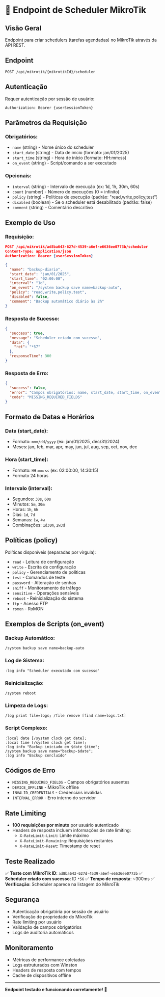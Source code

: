 # 📅 Endpoint de Scheduler MikroTik

## Visão Geral

Endpoint para criar schedulers (tarefas agendadas) no MikroTik através da API REST.

## Endpoint

```
POST /api/mikrotik/{mikrotikId}/scheduler
```

## Autenticação

Requer autenticação por sessão de usuário:
```
Authorization: Bearer {userSessionToken}
```

## Parâmetros da Requisição

### Obrigatórios:
- `name` (string) - Nome único do scheduler
- `start_date` (string) - Data de início (formato: jan/01/2025)
- `start_time` (string) - Hora de início (formato: HH:mm:ss)
- `on_event` (string) - Script/comando a ser executado

### Opcionais:
- `interval` (string) - Intervalo de execução (ex: 1d, 1h, 30m, 60s)
- `count` (number) - Número de execuções (0 = infinito)
- `policy` (string) - Políticas de execução (padrão: "read,write,policy,test")
- `disabled` (boolean) - Se o scheduler está desabilitado (padrão: false)
- `comment` (string) - Comentário descritivo

## Exemplo de Uso

### Requisição:
```json
POST /api/mikrotik/ad8ba643-627d-4539-a6ef-e6636ee0773b/scheduler
Content-Type: application/json
Authorization: Bearer {userSessionToken}

{
  "name": "backup-diario",
  "start_date": "jan/01/2025",
  "start_time": "02:00:00",
  "interval": "1d",
  "on_event": "/system backup save name=backup-auto",
  "policy": "read,write,policy,test",
  "disabled": false,
  "comment": "Backup automático diário às 2h"
}
```

### Resposta de Sucesso:
```json
{
  "success": true,
  "message": "Scheduler criado com sucesso",
  "data": {
    "ret": "*57"
  },
  "responseTime": 300
}
```

### Resposta de Erro:
```json
{
  "success": false,
  "error": "Campos obrigatórios: name, start_date, start_time, on_event",
  "code": "MISSING_REQUIRED_FIELDS"
}
```

## Formato de Datas e Horários

### Data (start_date):
- Formato: `mmm/dd/yyyy` (ex: jan/01/2025, dec/31/2024)
- Meses: jan, feb, mar, apr, may, jun, jul, aug, sep, oct, nov, dec

### Hora (start_time):
- Formato: `HH:mm:ss` (ex: 02:00:00, 14:30:15)
- Formato 24 horas

### Intervalo (interval):
- Segundos: `30s`, `60s`
- Minutos: `5m`, `30m`
- Horas: `1h`, `6h`
- Dias: `1d`, `7d`
- Semanas: `1w`, `4w`
- Combinações: `1d30m`, `2w3d`

## Políticas (policy)

Políticas disponíveis (separadas por vírgula):
- `read` - Leitura de configuração
- `write` - Escrita de configuração
- `policy` - Gerenciamento de políticas
- `test` - Comandos de teste
- `password` - Alteração de senhas
- `sniff` - Monitoramento de tráfego
- `sensitive` - Operações sensíveis
- `reboot` - Reinicialização do sistema
- `ftp` - Acesso FTP
- `romon` - RoMON

## Exemplos de Scripts (on_event)

### Backup Automático:
```
/system backup save name=backup-auto
```

### Log de Sistema:
```
:log info "Scheduler executado com sucesso"
```

### Reinicialização:
```
/system reboot
```

### Limpeza de Logs:
```
/log print file=logs; /file remove [find name=logs.txt]
```

### Script Complexo:
```
:local date [/system clock get date];
:local time [/system clock get time];
:log info "Backup iniciado em $date $time";
/system backup save name="backup-$date";
:log info "Backup concluído"
```

## Códigos de Erro

- `MISSING_REQUIRED_FIELDS` - Campos obrigatórios ausentes
- `DEVICE_OFFLINE` - MikroTik offline
- `INVALID_CREDENTIALS` - Credenciais inválidas
- `INTERNAL_ERROR` - Erro interno do servidor

## Rate Limiting

- **100 requisições por minuto** por usuário autenticado
- Headers de resposta incluem informações de rate limiting:
  - `X-RateLimit-Limit`: Limite máximo
  - `X-RateLimit-Remaining`: Requisições restantes
  - `X-RateLimit-Reset`: Timestamp de reset

## Teste Realizado

✅ **Teste com MikroTik ID**: `ad8ba643-627d-4539-a6ef-e6636ee0773b`
✅ **Scheduler criado com sucesso**: ID `*56`
✅ **Tempo de resposta**: ~300ms
✅ **Verificação**: Scheduler aparece na listagem do MikroTik

## Segurança

- Autenticação obrigatória por sessão de usuário
- Verificação de propriedade do MikroTik
- Rate limiting por usuário
- Validação de campos obrigatórios
- Logs de auditoria automáticos

## Monitoramento

- Métricas de performance coletadas
- Logs estruturados com Winston
- Headers de resposta com tempos
- Cache de dispositivos offline

---

**Endpoint testado e funcionando corretamente!** 🎉